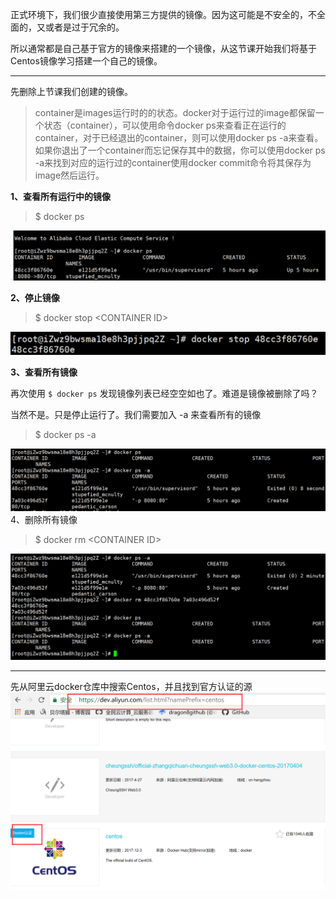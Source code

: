 正式环境下，我们很少直接使用第三方提供的镜像。因为这可能是不安全的，不全面的，又或者是过于冗余的。

所以通常都是自己基于官方的镜像来搭建的一个镜像，从这节课开始我们将基于Centos镜像学习搭建一个自己的镜像。

---

先删除上节课我们创建的镜像。

> container是images运行时的的状态。docker对于运行过的image都保留一个状态（container），可以使用命令docker ps来查看正在运行的container，对于已经退出的container，则可以使用docker ps -a来查看。 如果你退出了一个container而忘记保存其中的数据，你可以使用docker ps -a来找到对应的运行过的container使用docker commit命令将其保存为image然后运行。

**1、查看所有运行中的镜像**

> $ docker ps

![](/assets/2312312321import.png)

**2、停止镜像**

> $ docker stop &lt;CONTAINER ID&gt;

![](/assets/676776import.png)

**3、查看所有镜像**

再次使用 `$ docker ps` 发现镜像列表已经空空如也了。难道是镜像被删除了吗？

当然不是。只是停止运行了。我们需要加入 -a 来查看所有的镜像

> $ docker ps -a

![](/assets/32525import.png)4、删除所有镜像

> $ docker rm &lt;CONTAINER ID&gt;

![](/assets/100import.png)

---

先从阿里云docker仓库中搜索Centos，并且找到官方认证的源![](/assets/65223import.png)

